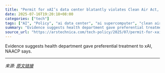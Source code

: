 ```yaml
---
title: "Permit for xAI’s data center blatantly violates Clean Air Act, NAACP says"
date: 2025-07-16T19:20:18+08:00
categories: ["tech"]
tags: ["AI", "Policy", "ai data center", "ai supercomputer", "clean air act", "Colossus", "data center", "Elon Musk", "environmental justice", "grok", "Memphis", "pollution", "supercomputer", "xAI"]
summary: "Evidence suggests health department gave preferential treatment to xAI, NAACP says."
source_url: "https://arstechnica.com/tech-policy/2025/07/permit-for-xais-data-center-blatantly-violates-clean-air-act-naacp-says/"
---
```


Evidence suggests health department gave preferential treatment to xAI, NAACP says.

---

*来源: [原文链接](https://arstechnica.com/tech-policy/2025/07/permit-for-xais-data-center-blatantly-violates-clean-air-act-naacp-says/)*
